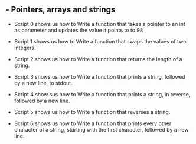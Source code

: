 ## - Pointers, arrays and strings

* Script 0 shows us how to Write a function that takes a pointer to an int as parameter and updates the value it points to to 98

* Script 1 shows us how to Write a function that swaps the values of two integers.

* Script 2 shows us how to Write a function that returns the length of a string.

* Script 3 shows us how to Write a function that prints a string, followed by a new line, to stdout.

* Script 4 show sus how to Write a function that prints a string, in reverse, followed by a new line.

* Script 5 shows us how to Write a function that reverses a string.

* Script 6 shows us how to Write a function that prints every other character of a string, starting with the first character, followed by a new line.

